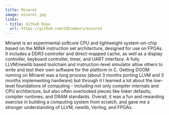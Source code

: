 ```yaml
---
title: Minaret
image: minaret.jpg
links:
- title: Github Repo
  url: https://github.com/CQCumbers/minaret
---
```


Minaret is an experimental softcore CPU and lightweight system-on-chip based on the MINA instruction set architecture, designed for use on FPGAs. It includes a DDR3 controller and direct-mapped cache, as well as a display controller, keyboard controller, timer, and UART interface. A fully LLVM/newlib based toolchain and instruction-level simulator allow others to write and test their own software for the platform in C. Getting DOOM running on Minaret was a long process (about 3 months porting LLVM and 3 months implementing hardware) but through it I learned a lot about the low-level foundations of computing - including not only compiler internals and CPU architecture, but also often overlooked pieces like linker defaults, compiler runtimes, and DRAM standards. Overall, it was a fun and rewarding exercise in building a computing system from scratch, and gave me a stronger understanding of LLVM, newlib, Verilog, and FPGAs.
